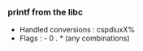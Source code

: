 <h3>printf from the libc</h3>
<ul>
<li>Handled conversions : cspdiuxX%</li>
<li>Flags : - 0 . * (any combinations)</li>
</ul>
